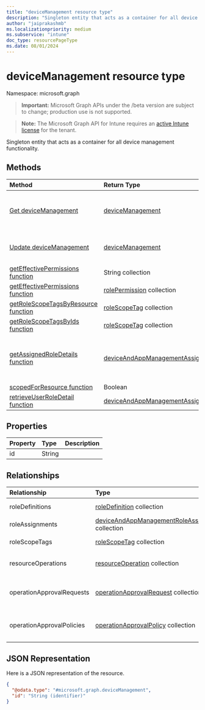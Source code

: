 ```yaml
---
title: "deviceManagement resource type"
description: "Singleton entity that acts as a container for all device management functionality."
author: "jaiprakashmb"
ms.localizationpriority: medium
ms.subservice: "intune"
doc_type: resourcePageType
ms.date: 08/01/2024
---
```


# deviceManagement resource type

Namespace: microsoft.graph

> **Important:** Microsoft Graph APIs under the /beta version are subject to change; production use is not supported.

> **Note:** The Microsoft Graph API for Intune requires an [active Intune license](https://go.microsoft.com/fwlink/?linkid=839381) for the tenant.

Singleton entity that acts as a container for all device management functionality.

## Methods
|Method|Return Type|Description|
|:---|:---|:---|
|[Get deviceManagement](../api/intune-rbac-devicemanagement-get.md)|[deviceManagement](../resources/intune-rbac-devicemanagement.md)|Read properties and relationships of the [deviceManagement](../resources/intune-rbac-devicemanagement.md) object.|
|[Update deviceManagement](../api/intune-rbac-devicemanagement-update.md)|[deviceManagement](../resources/intune-rbac-devicemanagement.md)|Update the properties of a [deviceManagement](../resources/intune-rbac-devicemanagement.md) object.|
|[getEffectivePermissions function](../api/intune-rbac-devicemanagement-geteffectivepermissions.md)|String collection||
|[getEffectivePermissions function](../api/intune-rbac-devicemanagement-geteffectivepermissions.md)|[rolePermission](../resources/intune-rbac-rolepermission.md) collection||
|[getRoleScopeTagsByResource function](../api/intune-rbac-devicemanagement-getrolescopetagsbyresource.md)|[roleScopeTag](../resources/intune-rbac-rolescopetag.md) collection||
|[getRoleScopeTagsByIds function](../api/intune-rbac-devicemanagement-getrolescopetagsbyids.md)|[roleScopeTag](../resources/intune-rbac-rolescopetag.md) collection||
|[getAssignedRoleDetails function](../api/intune-rbac-devicemanagement-getassignedroledetails.md)|[deviceAndAppManagementAssignedRoleDetails](../resources/intune-rbac-deviceandappmanagementassignedroledetails.md)|Retrieves the assigned role definitions and role assignments of the currently authenticated user.|
|[scopedForResource function](../api/intune-rbac-devicemanagement-scopedforresource.md)|Boolean||
|[retrieveUserRoleDetail function](../api/intune-rbac-devicemanagement-retrieveuserroledetail.md)|[deviceAndAppManagementAssignedRoleDetail](../resources/intune-rbac-deviceandappmanagementassignedroledetail.md)||

## Properties
|Property|Type|Description|
|:---|:---|:---|
|id|String||

## Relationships
|Relationship|Type|Description|
|:---|:---|:---|
|roleDefinitions|[roleDefinition](../resources/intune-rbac-roledefinition.md) collection|The Role Definitions.|
|roleAssignments|[deviceAndAppManagementRoleAssignment](../resources/intune-rbac-deviceandappmanagementroleassignment.md) collection|The Role Assignments.|
|roleScopeTags|[roleScopeTag](../resources/intune-rbac-rolescopetag.md) collection|The Role Scope Tags.|
|resourceOperations|[resourceOperation](../resources/intune-rbac-resourceoperation.md) collection|The Resource Operations.|
|operationApprovalRequests|[operationApprovalRequest](../resources/intune-rbac-operationapprovalrequest.md) collection|The Operation Approval Requests|
|operationApprovalPolicies|[operationApprovalPolicy](../resources/intune-rbac-operationapprovalpolicy.md) collection|The Operation Approval Policies|

## JSON Representation
Here is a JSON representation of the resource.
<!-- {
  "blockType": "resource",
  "keyProperty": "id",
  "@odata.type": "microsoft.graph.deviceManagement"
}
-->
``` json
{
  "@odata.type": "#microsoft.graph.deviceManagement",
  "id": "String (identifier)"
}
```
